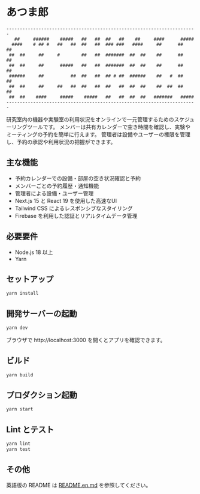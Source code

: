 # あつま郎
```
-----------------------------------------------------------------------
   ##     ######    #####   ##   ##  ##   ##    ##     ####      #####
  ####    # ## #   ##   ##  ##   ##  ### ###   ####     ##      ##   ##
 ##  ##     ##     #        ##   ##  #######  ##  ##    ##      ##   ##
 ##  ##     ##      #####   ##   ##  #######  ##  ##    ##      ##   ##
 ######     ##          ##  ##   ##  ## # ##  ######    ##   #  ##   ##
 ##  ##     ##     ##   ##  ##   ##  ##   ##  ##  ##    ##  ##  ##   ##
 ##  ##    ####     #####    #####   ##   ##  ##  ##   #######   #####
-----------------------------------------------------------------------
```
研究室内の機器や実験室の利用状況をオンラインで一元管理するためのスケジューリングツールです。
メンバーは共有カレンダーで空き時間を確認し、実験やミーティングの予約を簡単に行えます。
管理者は設備やユーザーの権限を管理し、予約の承認や利用状況の把握ができます。

## 主な機能
- 予約カレンダーでの設備・部屋の空き状況確認と予約
- メンバーごとの予約履歴・通知機能
- 管理者による設備・ユーザー管理
- Next.js 15 と React 19 を使用した高速なUI
- Tailwind CSS によるレスポンシブなスタイリング
- Firebase を利用した認証とリアルタイムデータ管理

## 必要要件
- Node.js 18 以上
- Yarn

## セットアップ
```bash
yarn install
```

## 開発サーバーの起動
```bash
yarn dev
```
ブラウザで http://localhost:3000 を開くとアプリを確認できます。

## ビルド
```bash
yarn build
```

## プロダクション起動
```bash
yarn start
```

## Lint とテスト
```bash
yarn lint
yarn test
```

## その他
英語版の README は [README.en.md](README.en.md) を参照してください。
